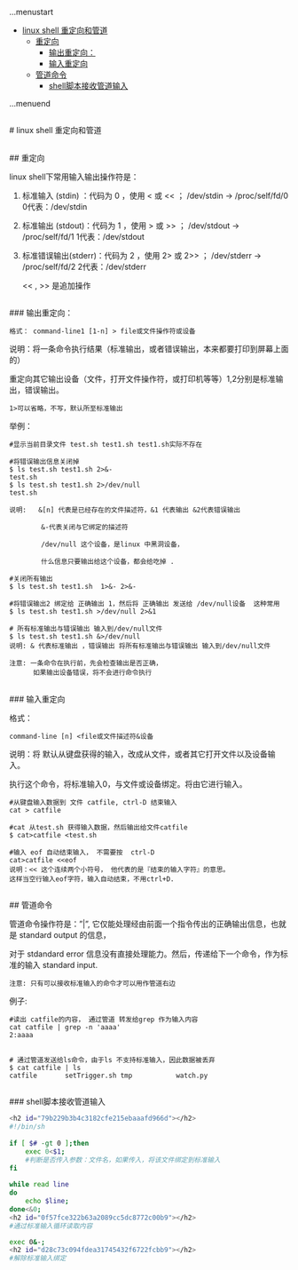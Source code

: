...menustart

 * [linux shell 重定向和管道](#a5b6d6e1787010e24a6983fc8cdc05e8)
	 * [重定向](#c51dd14a9a9366c6f8f09737d88efde2)
		 * [输出重定向：](#b055038e72d0aee6b98113e5aa18bca7)
		 * [输入重定向](#61c2440af0105a4ba9d0629753f0ad3b)
	 * [管道命令](#4b9705489e3c43bd30937dfd11787372)
		 * [shell脚本接收管道输入](#0fbce22ca968c3e4c0611f0d78397112)

...menuend


<h2 id="a5b6d6e1787010e24a6983fc8cdc05e8"></h2>
# linux shell 重定向和管道

<h2 id="c51dd14a9a9366c6f8f09737d88efde2"></h2>
## 重定向

linux shell下常用输入输出操作符是：

1. 标准输入   (stdin) ：代码为 0 ，使用 < 或 << ； 
   /dev/stdin -> /proc/self/fd/0   0代表：/dev/stdin 
2. 标准输出   (stdout)：代码为 1 ，使用 > 或 >> ； 
   /dev/stdout -> /proc/self/fd/1  1代表：/dev/stdout
3. 标准错误输出(stderr)：代码为 2 ，使用 2> 或 2>> ； 
   /dev/stderr -> /proc/self/fd/2 2代表：/dev/stderr


    << , >> 是追加操作

<h2 id="b055038e72d0aee6b98113e5aa18bca7"></h2>
### 输出重定向：

    格式： command-line1 [1-n] > file或文件操作符或设备
说明：将一条命令执行结果（标准输出，或者错误输出，本来都要打印到屏幕上面的）

重定向其它输出设备（文件，打开文件操作符，或打印机等等）1,2分别是标准输出，错误输出。

    1>可以省略，不写，默认所至标准输出


举例：

    #显示当前目录文件 test.sh test1.sh test1.sh实际不存在
    
    #将错误输出信息关闭掉
    $ ls test.sh test1.sh 2>&-
    test.sh
    $ ls test.sh test1.sh 2>/dev/null
    test.sh
    
    说明:   &[n] 代表是已经存在的文件描述符，&1 代表输出 &2代表错误输出 
    
            &-代表关闭与它绑定的描述符
            
    	    /dev/null 这个设备，是linux 中黑洞设备， 
    	    
    	    什么信息只要输出给这个设备，都会给吃掉 .
    
    #关闭所有输出
    $ ls test.sh test1.sh  1>&- 2>&- 
    
    #将错误输出2 绑定给 正确输出 1，然后将 正确输出 发送给 /dev/null设备  这种常用
    $ ls test.sh test1.sh >/dev/null 2>&1
    
    # 所有标准输出与错误输出 输入到/dev/null文件
    $ ls test.sh test1.sh &>/dev/null
    说明: & 代表标准输出 ，错误输出 将所有标准输出与错误输出 输入到/dev/null文件
    
    注意: 一条命令在执行前，先会检查输出是否正确，
          如果输出设备错误，将不会进行命令执行


<h2 id="61c2440af0105a4ba9d0629753f0ad3b"></h2>
### 输入重定向

格式：

    command-line [n] <file或文件描述符&设备

说明：将 默认从键盘获得的输入，改成从文件，或者其它打开文件以及设备输入。

执行这个命令，将标准输入0，与文件或设备绑定。将由它进行输入。

    #从键盘输入数据到 文件 catfile, ctrl-D 结束输入
    cat > catfile 
    
    #cat 从test.sh 获得输入数据，然后输出给文件catfile
    $ cat>catfile <test.sh
    
    #输入 eof 自动结束输入， 不需要按  ctrl-D
    cat>catfile <<eof
    说明：<< 这个连续两个小符号， 他代表的是『结束的输入字符』的意思。 
    这样当空行输入eof字符，输入自动结束，不用ctrl+D.


<h2 id="4b9705489e3c43bd30937dfd11787372"></h2>
## 管道命令

管道命令操作符是：”|”,  它仅能处理经由前面一个指令传出的正确输出信息，也就是 standard output 的信息，

对于 stdandard error 信息没有直接处理能力。然后，传递给下一个命令，作为标准的输入 standard input.

    注意: 只有可以接收标准输入的命令才可以用作管道右边

例子:

    #读出 catfile的内容， 通过管道 转发给grep 作为输入内容
    cat catfile | grep -n 'aaaa'
    2:aaaa
    
    
    # 通过管道发送给ls命令，由于ls 不支持标准输入，因此数据被丢弃
    $ cat catfile | ls 
    catfile       setTrigger.sh tmp           watch.py


<h2 id="0fbce22ca968c3e4c0611f0d78397112"></h2>
### shell脚本接收管道输入

```bash
<h2 id="79b229b3b4c3182cfe215ebaaafd966d"></h2>
#!/bin/sh
  
if [ $# -gt 0 ];then
    exec 0<$1;
    #判断是否传入参数：文件名，如果传入，将该文件绑定到标准输入
fi
  
while read line
do
    echo $line;
done<&0;
<h2 id="0f57fce322b63a2089cc5dc8772c00b9"></h2>
#通过标准输入循环读取内容

exec 0&-;
<h2 id="d28c73c094fdea31745432f6722fcbb9"></h2>
#解除标准输入绑定
```
